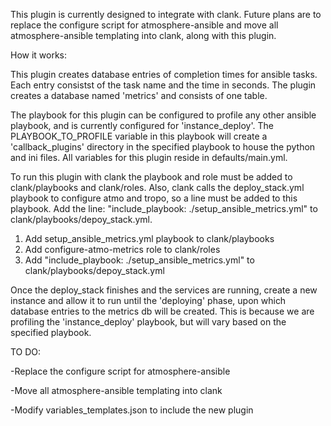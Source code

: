 This plugin is currently designed to integrate with clank. Future plans are to replace the configure script for atmosphere-ansible and move all atmosphere-ansible templating into clank, along with this plugin. 

How it works:

This plugin creates database entries of completion times for ansible tasks. Each entry consistst of the task name and the time in seconds. The plugin creates a database named 'metrics' and consists of one table. 

The playbook for this plugin can be configured to profile any other ansible playbook, and is currently configured for 'instance_deploy'. The PLAYBOOK_TO_PROFILE variable in this playbook will create a 'callback_plugins' directory in the specified playbook to house the python and ini files. All variables for this plugin reside in defaults/main.yml. 

To run this plugin with clank the playbook and role must be added to clank/playbooks and clank/roles. Also, clank calls the deploy_stack.yml playbook to configure atmo and tropo, so a line must be added to this playbook. Add the line:  "include_playbook: ./setup_ansible_metrics.yml" to clank/playbooks/depoy_stack.yml. 

  1. Add setup_ansible_metrics.yml playbook to clank/playbooks
  2. Add configure-atmo-metrics role to clank/roles
  3. Add "include_playbook: ./setup_ansible_metrics.yml" to clank/playbooks/depoy_stack.yml

Once the deploy_stack finishes and the services are running, create a new instance and allow it to run until the 'deploying' phase, upon which database entries to the metrics db will be created. This is because we are profiling the 'instance_deploy' playbook, but will vary based on the specified playbook. 


TO DO: 

-Replace the configure script for atmosphere-ansible

-Move all atmosphere-ansible templating into clank

-Modify variables_templates.json to include the new plugin
